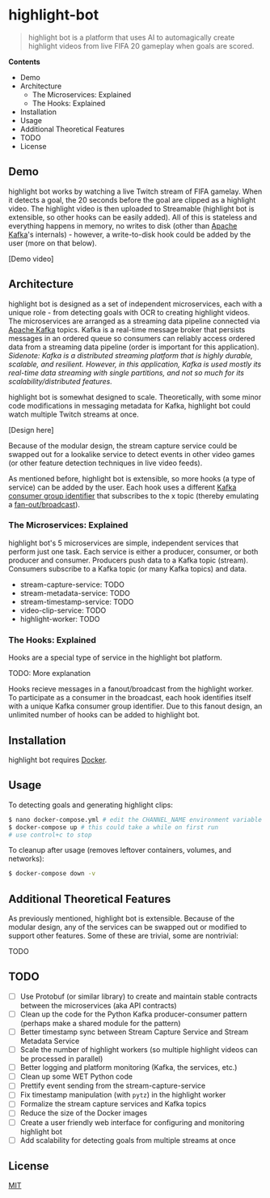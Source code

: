 # highlight-bot

> highlight bot is a platform that uses AI to automagically create highlight videos from live FIFA 20 gameplay when goals are scored.

**Contents**

- Demo
- Architecture
    - The Microservices: Explained
    - The Hooks: Explained
- Installation
- Usage
- Additional Theoretical Features
- TODO
- License

## Demo

highlight bot works by watching a live Twitch stream of FIFA gamelay. When it detects a goal, the 20 seconds before the goal are clipped as a highlight video. The highlight video is then uploaded to Streamable (highlight bot is extensible, so other hooks can be easily added). All of this is stateless and everything happens in memory, no writes to disk (other than [Apache Kafka](https://kafka.apache.org/documentation/#introduction)'s internals) - however, a write-to-disk hook could be added by the user (more on that below).

[Demo video]

## Architecture

highlight bot is designed as a set of independent microservices, each with a unique role - from detecting goals with OCR to creating highlight videos. The microservices are arranged as a streaming data pipeline connected via [Apache Kafka](https://kafka.apache.org/documentation/#introduction) topics. Kafka is a real-time message broker that persists messages in an ordered queue so consumers can reliably access ordered data from a streaming data pipeline (order is important for this application). *Sidenote: Kafka is a distributed streaming platform that is highly durable, scalable, and resilient. However, in this application, Kafka is used mostly its real-time data streaming with single partitions, and not so much for its scalability/distributed features.*

highlight bot is somewhat designed to scale. Theoretically, with some minor code modifications in messaging metadata for Kafka, highlight bot could watch multiple Twitch streams at once.

[Design here]

Because of the modular design, the stream capture service could be swapped out for a lookalike service to detect events in other video games (or other feature detection techniques in live video feeds).

As mentioned before, highlight bot is extensible, so more hooks (a type of service) can be added by the user. Each hook uses a different [Kafka consumer group identifier](https://kafka.apache.org/documentation/#intro_consumers) that subscribes to the x topic (thereby emulating a [fan-out/broadcast](https://en.wikipedia.org/wiki/Fan-out_(software))).

### The Microservices: Explained

highlight bot's 5 microservices are simple, independent services that perform just one task. Each service is either a producer, consumer, or both producer and consumer. Producers push data to a Kafka topic (stream). Consumers subscribe to a Kafka topic (or many Kafka topics) and data.

- stream-capture-service: TODO
- stream-metadata-service: TODO
- stream-timestamp-service: TODO
- video-clip-service: TODO
- highlight-worker: TODO

### The Hooks: Explained

Hooks are a special type of service in the highlight bot platform.

TODO: More explanation

Hooks recieve messages in a fanout/broadcast from the highlight worker. To participate as a consumer in the broadcast, each hook identifies itself with a unique Kafka consumer group identifier. Due to this fanout design, an unlimited number of hooks can be added to highlight bot.

## Installation

highlight bot requires [Docker](https://www.docker.com/products/docker-desktop).

## Usage

To detecting goals and generating highlight clips:

```sh
$ nano docker-compose.yml # edit the CHANNEL_NAME environment variable in docker-compose.yml
$ docker-compose up # this could take a while on first run
# use control+c to stop
```

To cleanup after usage (removes leftover containers, volumes, and networks):

```sh
$ docker-compose down -v
```

## Additional Theoretical Features

As previously mentioned, highlight bot is extensible. Because of the modular design, any of the services can be swapped out or modified to support other features. Some of these are trivial, some are nontrivial:

TODO

## TODO

- [ ] Use Protobuf (or similar library) to create and maintain stable contracts between the microservices (aka API contracts)
- [ ] Clean up the code for the Python Kafka producer-consumer pattern (perhaps make a shared module for the pattern)
- [ ] Better timestamp sync between Stream Capture Service and Stream Metadata Service
- [ ] Scale the number of highlight workers (so multiple highlight videos can be processed in parallel)
- [ ] Better logging and platform monitoring (Kafka, the services, etc.)
- [ ] Clean up some WET Python code
- [ ] Prettify event sending from the stream-capture-service
- [ ] Fix timestamp manipulation (with `pytz`) in the highlight worker
- [ ] Formalize the stream capture services and Kafka topics
- [ ] Reduce the size of the Docker images
- [ ] Create a user friendly web interface for configuring and monitoring highlight bot
- [ ] Add scalability for detecting goals from multiple streams at once

## License

[MIT](LICENSE)
